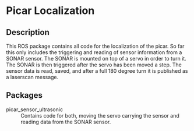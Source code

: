 # Picar Localization

## Description
This ROS package contains all code for the localization of the picar. So far this only includes the triggering and reading of sensor information from a SONAR sensor. The SONAR is mounted on top of a servo in order to turn it. The SONAR is then triggered after the servo has been moved a step. The sensor data is read, saved, and after a full 180 degree turn it is published as a laserscan message.

## Packages

<dl>
  <dt>picar_sensor_ultrasonic</dt>
  <dd>Contains code for both, moving the servo carrying the sensor and reading data from the SONAR sensor.</dd>
</dl>

